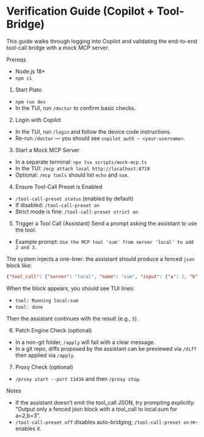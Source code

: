 # Verification Guide (Copilot + Tool-Bridge)

This guide walks through logging into Copilot and validating the end-to-end tool-call bridge with a mock MCP server.

Prereqs
- Node.js 18+
- `npm ci`

1) Start Plato
- `npm run dev`
- In the TUI, run `/doctor` to confirm basic checks.

2) Login with Copilot
- In the TUI, run `/login` and follow the device code instructions.
- Re-run `/doctor` — you should see `copilot auth — <your-username>`.

3) Start a Mock MCP Server
- In a separate terminal: `npx tsx scripts/mock-mcp.ts`
- In the TUI: `/mcp attach local http://localhost:8719`
- Optional: `/mcp tools` should list `echo` and `sum`.

4) Ensure Tool-Call Preset is Enabled
- `/tool-call-preset status` (enabled by default)
- If disabled: `/tool-call-preset on`
- Strict mode is fine: `/tool-call-preset strict on`

5) Trigger a Tool Call (Assistant)
Send a prompt asking the assistant to use the tool:
- Example prompt: `Use the MCP tool 'sum' from server 'local' to add 2 and 3.`

The system injects a one-liner: the assistant should produce a fenced `json` block like:
```json
{"tool_call": {"server": "local", "name": "sum", "input": {"a": 2, "b": 3}}}
```

When the block appears, you should see TUI lines:
- `tool: Running local:sum`
- `tool: done`

Then the assistant continues with the result (e.g., `5`).

6) Patch Engine Check (optional)
- In a non-git folder, `/apply` will fail with a clear message.
- In a git repo, diffs proposed by the assistant can be previewed via `/diff` then applied via `/apply`.

7) Proxy Check (optional)
- `/proxy start --port 11434` and then `/proxy stop`.

Notes
- If the assistant doesn’t emit the tool_call JSON, try prompting explicitly: “Output only a fenced json block with a tool_call to local:sum for a=2,b=3”.
- `/tool-call-preset off` disables auto-bridging; `/tool-call-preset on` re-enables it.
